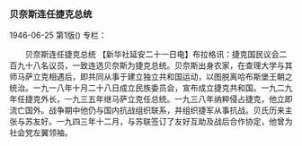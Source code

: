 ### 贝奈斯连任捷克总统

1946-06-25
第1版()
专栏：

　　贝奈斯连任捷克总统
    【新华社延安二十一日电】布拉格讯：捷克国民议会二百九十八名议员，一致连选贝奈斯为捷克总统。贝奈斯出身农家，在查理大学与其师马萨立克相遇后，即共同从事于建立独立共和国运动，以图脱离哈布斯堡王朝之统治。一九一八年十月二十八日成立民族委员会，宣布成立捷克共和国。一九二九年任捷克外长，一九三五年继马萨立克任总统。一九三八年纳粹侵占捷克，他立即流亡国外。战争期中他仍与国内抗战组织联系，并组织捷军从事抗战。贝氏历来主张与苏友好。一九四三年十二月，与苏联签订了友好互助及战后合作协定，他曾为社会党左翼领袖。
